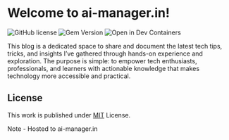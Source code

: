 # Welcome to ai-manager.in!

![GitHub license](https://img.shields.io/github/license/cotes2020/jekyll-theme-chirpy?color=goldenrod)
![Gem Version](https://img.shields.io/gem/v/jekyll-theme-chirpy?&logo=RubyGems&logoColor=ghostwhite&label=gem&color=orange)
![Open in Dev Containers](https://img.shields.io/badge/Dev_Containers-Open-deepskyblue?logo=linuxcontainers)

This blog is a dedicated space to share and document the latest tech tips, tricks, and insights I’ve gathered through hands-on experience and exploration. The purpose is simple: to empower tech enthusiasts, professionals, and learners with actionable knowledge that makes technology more accessible and practical.

## License

This work is published under [MIT][mit] License.



[gem]: https://rubygems.org/gems/jekyll-theme-chirpy
[chirpy]: https://github.com/cotes2020/jekyll-theme-chirpy/
[CD]: https://en.wikipedia.org/wiki/Continuous_deployment
[mit]: https://github.com/cotes2020/chirpy-starter/blob/master/LICENSE

Note - Hosted to ai-manager.in
